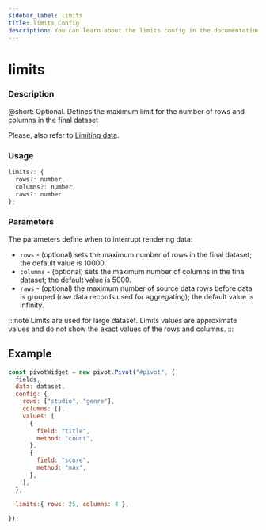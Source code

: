 ```yaml
---
sidebar_label: limits
title: limits Config
description: You can learn about the limits config in the documentation of the DHTMLX JavaScript Pivot library. Browse developer guides and API reference, try out code examples and live demos, and download a free 30-day evaluation version of DHTMLX Pivot.
---
```


# limits

### Description

@short: Optional. Defines the maximum limit for the number of rows and columns in the final dataset

Please, also refer to [Limiting data](/guides/working-with-data#limiting-loaded-data).

### Usage

~~~jsx
limits?: {
  rows?: number,
  columns?: number,
  raws?: number
};
~~~

### Parameters

The parameters define when to interrupt rendering data:

- `rows` - (optional) sets the maximum number of rows in the final dataset; the default value is 10000.
- `columns` - (optional) sets the maximum number of columns in the final dataset; the default value is 5000.
- `raws` - (optional) the maximum number of source data rows before data is grouped (raw data records used for aggregating); the default value is infinity. 

:::note
Limits are used for large dataset. Limits values are approximate values and do not show the exact values of the rows and columns.
:::

## Example

~~~jsx {19}
const pivotWidget = new pivot.Pivot("#pivot", {
  fields,
  data: dataset,
  config: {
    rows: ["studio", "genre"],
    columns: [],
    values: [
      {
        field: "title",
        method: "count",
      },
      {
        field: "score",
        method: "max",
      },
    ],
  },

  limits:{ rows: 25, columns: 4 },
  
});
~~~
